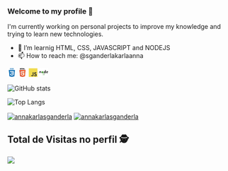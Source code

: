 ### Welcome to my profile 👋

I'm currently working on personal projects to improve my knowledge and trying to learn new technologies.

- 🌱 I’m learnig HTML, CSS, JAVASCRIPT and NODEJS
- 📫 How to reach me: @sganderlakarlaanna

<p align="left">
<img src="https://raw.githubusercontent.com/devicons/devicon/master/icons/css3/css3-plain-wordmark.svg" alt="css3"  width="20" height="20"/>
<img src="https://raw.githubusercontent.com/devicons/devicon/master/icons/html5/html5-original-wordmark.svg" alt="html5"  width="20" height="20"/>
<img src="https://raw.githubusercontent.com/devicons/devicon/master/icons/javascript/javascript-original.svg" alt="javascript" width="20" height="20"/>
<img src="https://raw.githubusercontent.com/devicons/devicon/master/icons/nodejs/nodejs-original-wordmark.svg" alt="nodejs" width="20" height="20"/>
</p>

![GitHub stats](https://github-readme-stats.vercel.app/api?username=annakarlasganderla&show_icons=true&theme=tokyonight&hide=stars)

![Top Langs](https://github-readme-stats.vercel.app/api/top-langs/?username=annakarlasganderla&theme=tokyonight&langs_count=6)



<p align="left">
<a href="https://linkedin.com/in/annakarlasganderla" target="blank"><img align="center" src="https://cdn.jsdelivr.net/npm/simple-icons@3.0.1/icons/linkedin.svg" alt="annakarlasganderla" height="20" width="20" /></a>
<a href="https://instagram.com/annasganderla" target="blank"><img align="center" src="https://cdn.jsdelivr.net/npm/simple-icons@3.0.1/icons/instagram.svg" alt="annakarlasganderla" height="20" width="20" /></a>
</p>

## Total de Visitas no perfil :detective: <br>
 <p align="left"> 
   <img alingn="leftr" src="https://profile-counter.glitch.me/teteusAraujo/count.svg" />
 </p>




